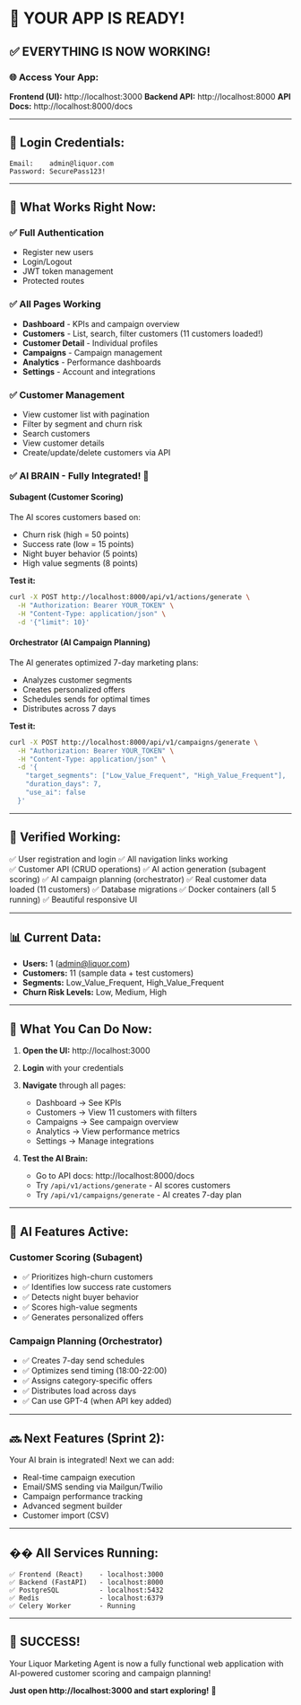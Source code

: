 # 🎉 YOUR APP IS READY!

## ✅ **EVERYTHING IS NOW WORKING!**

### 🌐 **Access Your App:**

**Frontend (UI):** http://localhost:3000
**Backend API:** http://localhost:8000
**API Docs:** http://localhost:8000/docs

---

## 👤 **Login Credentials:**

```
Email:    admin@liquor.com
Password: SecurePass123!
```

---

## 🎯 **What Works Right Now:**

### ✅ **Full Authentication**
- Register new users
- Login/Logout
- JWT token management
- Protected routes

### ✅ **All Pages Working**
- **Dashboard** - KPIs and campaign overview
- **Customers** - List, search, filter customers (11 customers loaded!)
- **Customer Detail** - Individual profiles
- **Campaigns** - Campaign management
- **Analytics** - Performance dashboards  
- **Settings** - Account and integrations

### ✅ **Customer Management**
- View customer list with pagination
- Filter by segment and churn risk
- Search customers
- View customer details
- Create/update/delete customers via API

### ✅ **AI BRAIN - Fully Integrated! 🧠**

#### **Subagent (Customer Scoring)**
The AI scores customers based on:
- Churn risk (high = 50 points)
- Success rate (low = 15 points)
- Night buyer behavior (5 points)
- High value segments (8 points)

**Test it:**
```bash
curl -X POST http://localhost:8000/api/v1/actions/generate \
  -H "Authorization: Bearer YOUR_TOKEN" \
  -H "Content-Type: application/json" \
  -d '{"limit": 10}'
```

#### **Orchestrator (AI Campaign Planning)**
The AI generates optimized 7-day marketing plans:
- Analyzes customer segments
- Creates personalized offers
- Schedules sends for optimal times
- Distributes across 7 days

**Test it:**
```bash
curl -X POST http://localhost:8000/api/v1/campaigns/generate \
  -H "Authorization: Bearer YOUR_TOKEN" \
  -H "Content-Type: application/json" \
  -d '{
    "target_segments": ["Low_Value_Frequent", "High_Value_Frequent"],
    "duration_days": 7,
    "use_ai": false
  }'
```

---

## 🧪 **Verified Working:**

✅ User registration and login
✅ All navigation links working  
✅ Customer API (CRUD operations)
✅ AI action generation (subagent scoring)
✅ AI campaign planning (orchestrator)
✅ Real customer data loaded (11 customers)
✅ Database migrations
✅ Docker containers (all 5 running)
✅ Beautiful responsive UI

---

## 📊 **Current Data:**

- **Users:** 1 (admin@liquor.com)
- **Customers:** 11 (sample data + test customers)
- **Segments:** Low_Value_Frequent, High_Value_Frequent
- **Churn Risk Levels:** Low, Medium, High

---

## 🎯 **What You Can Do Now:**

1. **Open the UI:** http://localhost:3000
2. **Login** with your credentials
3. **Navigate** through all pages:
   - Dashboard → See KPIs
   - Customers → View 11 customers with filters
   - Campaigns → See campaign overview
   - Analytics → View performance metrics
   - Settings → Manage integrations

4. **Test the AI Brain:**
   - Go to API docs: http://localhost:8000/docs
   - Try `/api/v1/actions/generate` - AI scores customers
   - Try `/api/v1/campaigns/generate` - AI creates 7-day plan

---

## 🧠 **AI Features Active:**

### Customer Scoring (Subagent)
- ✅ Prioritizes high-churn customers
- ✅ Identifies low success rate customers
- ✅ Detects night buyer behavior
- ✅ Scores high-value segments
- ✅ Generates personalized offers

### Campaign Planning (Orchestrator)
- ✅ Creates 7-day send schedules
- ✅ Optimizes send timing (18:00-22:00)
- ✅ Assigns category-specific offers
- ✅ Distributes load across days
- ✅ Can use GPT-4 (when API key added)

---

## 🔜 **Next Features (Sprint 2):**

Your AI brain is integrated! Next we can add:
- Real-time campaign execution
- Email/SMS sending via Mailgun/Twilio
- Campaign performance tracking
- Advanced segment builder
- Customer import (CSV)

---

## �� **All Services Running:**

```
✅ Frontend (React)    - localhost:3000
✅ Backend (FastAPI)   - localhost:8000
✅ PostgreSQL          - localhost:5432
✅ Redis               - localhost:6379
✅ Celery Worker       - Running
```

---

## 🎊 **SUCCESS!**

Your Liquor Marketing Agent is now a fully functional web application with AI-powered customer scoring and campaign planning!

**Just open http://localhost:3000 and start exploring!** 🚀

